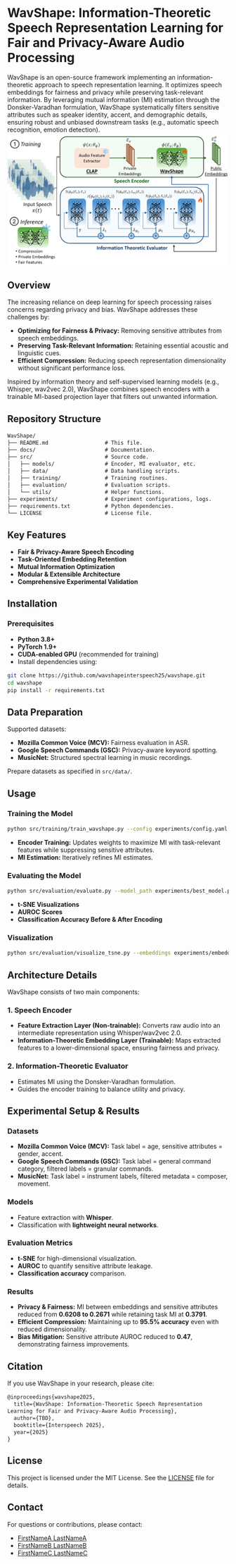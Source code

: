 # WavShape: Information-Theoretic Speech Representation Learning for Fair and Privacy-Aware Audio Processing

WavShape is an open-source framework implementing an information-theoretic approach to speech representation learning. It optimizes speech embeddings for fairness and privacy while preserving task-relevant information. By leveraging mutual information (MI) estimation through the Donsker-Varadhan formulation, WavShape systematically filters sensitive attributes such as speaker identity, accent, and demographic details, ensuring robust and unbiased downstream tasks (e.g., automatic speech recognition, emotion detection).
![architecture](arch.png)
## Overview

The increasing reliance on deep learning for speech processing raises concerns regarding privacy and bias. WavShape addresses these challenges by:
- **Optimizing for Fairness & Privacy:** Removing sensitive attributes from speech embeddings.
- **Preserving Task-Relevant Information:** Retaining essential acoustic and linguistic cues.
- **Efficient Compression:** Reducing speech representation dimensionality without significant performance loss.

Inspired by information theory and self-supervised learning models (e.g., Whisper, wav2vec 2.0), WavShape combines speech encoders with a trainable MI-based projection layer that filters out unwanted information.

## Repository Structure

```
WavShape/
├── README.md                  # This file.
├── docs/                      # Documentation.
├── src/                       # Source code.
│   ├── models/                # Encoder, MI evaluator, etc.
│   ├── data/                  # Data handling scripts.
│   ├── training/              # Training routines.
│   ├── evaluation/            # Evaluation scripts.
│   └── utils/                 # Helper functions.
├── experiments/               # Experiment configurations, logs.
├── requirements.txt           # Python dependencies.
└── LICENSE                    # License file.
```

## Key Features

- **Fair & Privacy-Aware Speech Encoding**
- **Task-Oriented Embedding Retention**
- **Mutual Information Optimization**
- **Modular & Extensible Architecture**
- **Comprehensive Experimental Validation**

## Installation

### Prerequisites
- **Python 3.8+**
- **PyTorch 1.9+**
- **CUDA-enabled GPU** (recommended for training)
- Install dependencies using:

```bash
git clone https://github.com/wavshapeinterspeech25/wavshape.git
cd wavshape
pip install -r requirements.txt
```

## Data Preparation

Supported datasets:
- **Mozilla Common Voice (MCV):** Fairness evaluation in ASR.
- **Google Speech Commands (GSC):** Privacy-aware keyword spotting.
- **MusicNet:** Structured spectral learning in music recordings.

Prepare datasets as specified in `src/data/`.

## Usage

### Training the Model

```bash
python src/training/train_wavshape.py --config experiments/config.yaml
```

- **Encoder Training:** Updates weights to maximize MI with task-relevant features while suppressing sensitive attributes.
- **MI Estimation:** Iteratively refines MI estimates.

### Evaluating the Model

```bash
python src/evaluation/evaluate.py --model_path experiments/best_model.pth --dataset common_voice
```

- **t-SNE Visualizations**
- **AUROC Scores**
- **Classification Accuracy Before & After Encoding**

### Visualization

```bash
python src/evaluation/visualize_tsne.py --embeddings experiments/embeddings.npy
```

## Architecture Details

WavShape consists of two main components:

### 1. Speech Encoder
- **Feature Extraction Layer (Non-trainable):** Converts raw audio into an intermediate representation using Whisper/wav2vec 2.0.
- **Information-Theoretic Embedding Layer (Trainable):** Maps extracted features to a lower-dimensional space, ensuring fairness and privacy.

### 2. Information-Theoretic Evaluator
- Estimates MI using the Donsker-Varadhan formulation.
- Guides the encoder training to balance utility and privacy.

## Experimental Setup & Results

### Datasets
- **Mozilla Common Voice (MCV):** Task label = age, sensitive attributes = gender, accent.
- **Google Speech Commands (GSC):** Task label = general command category, filtered labels = granular commands.
- **MusicNet:** Task label = instrument labels, filtered metadata = composer, movement.

### Models
- Feature extraction with **Whisper**.
- Classification with **lightweight neural networks**.

### Evaluation Metrics
- **t-SNE** for high-dimensional visualization.
- **AUROC** to quantify sensitive attribute leakage.
- **Classification accuracy** comparison.

### Results
- **Privacy & Fairness:** MI between embeddings and sensitive attributes reduced from **0.6208 to 0.2671** while retaining task MI at **0.3791**.
- **Efficient Compression:** Maintaining up to **95.5% accuracy** even with reduced dimensionality.
- **Bias Mitigation:** Sensitive attribute AUROC reduced to **0.47**, demonstrating fairness improvements.

## Citation

If you use WavShape in your research, please cite:

```
@inproceedings{wavshape2025,
  title={WavShape: Information-Theoretic Speech Representation Learning for Fair and Privacy-Aware Audio Processing},
  author={TBD},
  booktitle={Interspeech 2025},
  year={2025}
}
```

## License

This project is licensed under the MIT License. See the [LICENSE](LICENSE) file for details.

## Contact

For questions or contributions, please contact:
- [FirstNameA LastNameA](mailto:first@university.edu)
- [FirstNameB LastNameB](mailto:second@companyA.com)
- [FirstNameC LastNameC](mailto:third@companyB.ai)


